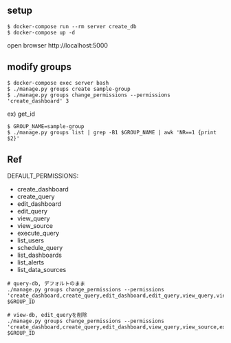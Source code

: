 ## setup
```
$ docker-compose run --rm server create_db
$ docker-compose up -d
```

open browser http://localhost:5000


## modify groups

```
$ docker-compose exec server bash
$ ./manage.py groups create sample-group
$ ./manage.py groups change_permissions --permissions 'create_dashboard' 3
```

ex) get_id
```
$ GROUP_NAME=sample-group
$ ./manage.py groups list | grep -B1 $GROUP_NAME | awk 'NR==1 {print $2}'
```


## Ref
DEFAULT_PERMISSIONS:
* create_dashboard
* create_query
* edit_dashboard
* edit_query
* view_query
* view_source
* execute_query
* list_users
* schedule_query
* list_dashboards
* list_alerts
* list_data_sources

```
# query-db, デフォルトのまま
./manage.py groups change_permissions --permissions 'create_dashboard,create_query,edit_dashboard,edit_query,view_query,view_source,execute_query,list_users,schedule_query,list_dashboards,list_alerts,list_data_sources' $GROUP_ID
```

```
# view-db, edit_queryを削除
./manage.py groups change_permissions --permissions 'create_dashboard,create_query,edit_dashboard,view_query,view_source,execute_query,list_users,schedule_query,list_dashboards,list_alerts,list_data_sources' $GROUP_ID
```
